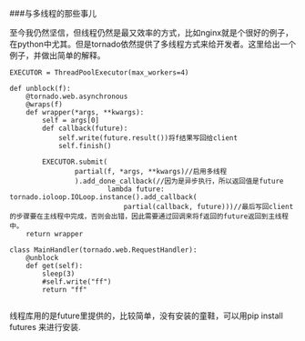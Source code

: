 
###与多线程的那些事儿

至今我仍然坚信，但线程仍然是最又效率的方式，比如nginx就是个很好的例子，在python中尤其。但是tornado依然提供了多线程方式来给开发者。这里给出一个例子，并做出简单的解释。
```
EXECUTOR = ThreadPoolExecutor(max_workers=4)

def unblock(f):
    @tornado.web.asynchronous
    @wraps(f)
    def wrapper(*args, **kwargs):
        self = args[0]
        def callback(future):
            self.write(future.result())将f结果写回给client
            self.finish()

        EXECUTOR.submit(
                partial(f, *args, **kwargs)//启用多线程
                ).add_done_callback(//因为是异步执行，所以返回值是future
                        lambda future: tornado.ioloop.IOLoop.instance().add_callback(
                            partial(callback, future)))//最后写回client的步骤要在主线程中完成，否则会出错，因此需要通过回调来将f返回的future返回到主线程中。
    return wrapper

class MainHandler(tornado.web.RequestHandler):
    @unblock
    def get(self):
        sleep(3)
        #self.write("ff")
        return "ff"
        
```
线程库用的是future里提供的，比较简单，没有安装的童鞋，可以用pip install futures 来进行安装.
